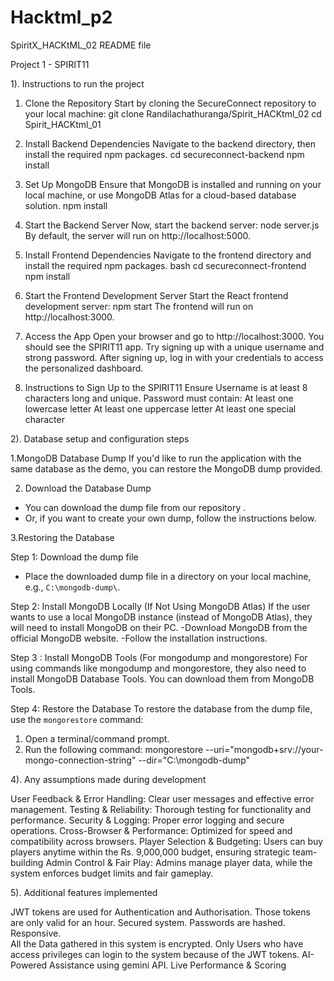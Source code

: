 # Hacktml_p2

SpiritX_HACKtML_02
README file

Project 1 - SPIRIT11 


1).  Instructions to run the project


1. Clone the Repository
Start by cloning the SecureConnect repository to your local machine:
git clone Randilachathuranga/Spirit_HACKtml_02
cd Spirit_HACKtml_01


2. Install Backend Dependencies
Navigate to the backend directory, then install the required npm packages.
cd secureconnect-backend
npm install


3. Set Up MongoDB
Ensure that MongoDB is installed and running on your local machine, or use MongoDB Atlas for a cloud-based database solution.
npm install

4. Start the Backend Server
Now, start the backend server:
node server.js 
By default, the server will run on http://localhost:5000.

5. Install Frontend Dependencies
Navigate to the frontend directory and install the required npm packages.
bash
cd secureconnect-frontend
npm install


6. Start the Frontend Development Server
Start the React frontend development server:
npm start
The frontend will run on http://localhost:3000.


7. Access the App
Open your browser and go to http://localhost:3000.
You should see the SPIRIT11 app.
Try signing up with a unique username and strong password.
After signing up, log in with your credentials to access the personalized dashboard.


8. Instructions to Sign Up to the SPIRIT11
Ensure Username is at least 8 characters long and unique.
Password must contain: 
At least one lowercase letter 
At least one uppercase letter 
At least one special character



2). Database setup and configuration steps

1.MongoDB Database Dump
If you'd like to run the application with the same database as the demo, you can restore the MongoDB dump provided.

2. Download the Database Dump
- You can download the dump file from our repository .
- Or, if you want to create your own dump, follow the instructions below.

3.Restoring the Database

Step 1: Download the dump file
- Place the downloaded dump file in a directory on your local machine, e.g., `C:\mongodb-dump\`.

Step 2: Install MongoDB Locally (If Not Using MongoDB Atlas)
If the user wants to use a local MongoDB instance (instead of MongoDB Atlas), they will need to install MongoDB on their PC.
  -Download MongoDB from the official MongoDB website.
  -Follow the installation instructions.

Step 3 : Install MongoDB Tools (For mongodump and mongorestore)
For using commands like mongodump and mongorestore, they also need to install MongoDB Database Tools. You can download them from MongoDB Tools.

Step 4: Restore the Database
To restore the database from the dump file, use the `mongorestore` command:
1. Open a terminal/command prompt.
2. Run the following command:
   mongorestore --uri="mongodb+srv://your-mongo-connection-string" --dir="C:\mongodb-dump"


4). Any assumptions made during development 


User Feedback & Error Handling: Clear user messages and effective error management.
Testing & Reliability: Thorough testing for functionality and performance.
Security & Logging: Proper error logging and secure operations.
Cross-Browser & Performance: Optimized for speed and compatibility across browsers.
Player Selection & Budgeting: Users can buy players anytime within the Rs. 9,000,000 budget, ensuring strategic team-building
Admin Control & Fair Play: Admins manage player data, while the system enforces budget limits and fair gameplay.


5). Additional features implemented


JWT tokens are used for Authentication and Authorisation. Those tokens are only valid for an hour.
Secured system. Passwords are hashed.
Responsive.  
All the Data gathered in this system is encrypted.
Only Users who have access privileges can login to the system because of the JWT tokens.
AI-Powered Assistance using gemini API.
Live Performance & Scoring

